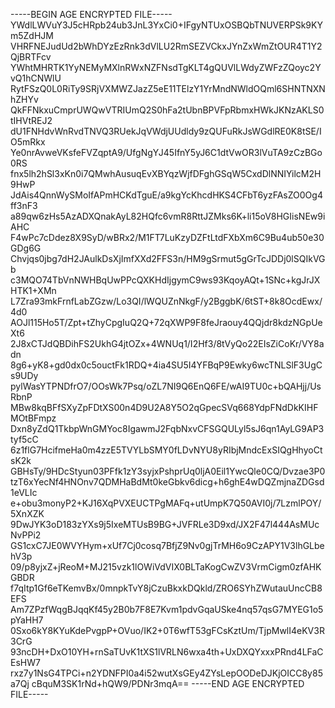 -----BEGIN AGE ENCRYPTED FILE-----
YWdlLWVuY3J5cHRpb24ub3JnL3YxCi0+IFgyNTUxOSBQbTNUVERPSk9KYm5ZdHJM
VHRFNEJudUd2bWhDYzEzRnk3dVlLU2RmSEZVCkxJYnZxWmZtOUR4T1Y2QjBRTFcv
YWhtMHRTK1YyNEMyMXlnRWxNZFNsdTgKLT4gQUVlLWdyZWFzZQoyc2YvQ1hCNWlU
RytFSzQ0L0RiTy9SRjVXMWZJazZ5eE11TElzY1YrMndNWldOQml6SHNTNXNhZHYv
QkFFNkxuCmprUWQwVTRIUmQ2S0hFa2tUbnBPVFpRbmxHWkJKNzAKLS0tIHVtREJ2
dU1FNHdvWnRvdTNVQ3RUekJqVWdjUUdldy9zQUFuRkJsWGdlRE0K8tSE/IO5mRkx
Ye0nrAvweVKsfeFVZqptA9/UfgNgYJ45IfnY5yJ6C1dtVwOR3lVuTA9zCzBGo0RS
fnx5lh2hSl3xKn0i7QMwhAusuqEvXBYqzWjfDFghGSqW5CxdDlNNIYilcM2H9HwP
JdAis4QnnWySMoIfAPmHCKdTguE/a9kgYcKhcdHKS4CFbT6yzFAsZO0Og4ff3nF3
a89qw6zHs5AzADXQnakAyL82HQfc6vmR8RttJZMks6K+li15oV8HGIisNEw9iAHC
F4wPc7cDdez8X9SyD/wBRx2/M1FT7LuKzyDZFtLtdFXbXm6C9Bu4ub50e30GDg6G
Chvjqs0jbg7dH2JAulkDsXjImfXXd2FFS3n/HM9gSrmut5gGrTcJDDj0lSQIkVGb
c3MQO74TbVnNWHBqUwPPcQXKHdIjgymC9ws93KqoyAQt+1SNc+kgJrJXHTK1+XMn
L7Zra93mkFrnfLabZGzw/Lo3QI/lWQUZnNkgF/y2BggbK/6tST+8k8OcdEwx/4d0
AOJl115Ho5T/Zpt+tZhyCpgIuQ2Q+72qXWP9F8feJraouy4QQjdr8kdzNGpUeXt6
2J8xCTJdQBDihFS2UkhG4jtOZx+4WNUq1/I2Hf3/8tVyQo22EIsZiCoKr/VY8adn
8g6+yK8+gd0dx0c5ouctFk1RDQ+4ia4SU5I4YFBqP9Ewky6wcTNLSlF3UgCs9UDy
pylWasYTPNDfrO7/OOsWk7Psq/oZL7NI9Q6EnQ6FE/wAI9TU0c+bQAHjj/UsRbnP
MBw8kqBFfSXyZpFDtXS00n4D9U2A8Y5O2qGpecSVq668YdpFNdDkKIHFMOtBFmpz
Dxn8yZdQ1TkbpWnGMYoc8IgawmJ2FqbNxvCFSGQULyl5sJ6qn1AyLG9AP3tyf5cC
6z1flG7HcifmeHa0m4zzE5TVYLbSMY0fLDvNYU8yRIbjMndcExSIQgHhyoCtsK2k
GBHsTy/9HDcStyun03PFfk1zY3syjxPshprUq0ljA0Eil1YwcQle0CQ/Dvzae3P0
tzT6xYecNf4HNOnv7QDMHaBdMt0keGbkv6dicg+h6ghE4wDQZmjnaZDGsd1eVLIc
e+obu3monyP2+KJ16XqPVXEUCTPgMAFq+utUmpK7Q50AVI0j/7LzmlPOY/5XnXZK
9DwJYK3oD183zYXs9j5IxeMTUsB9BG+JVFRLe3D9xd/JX2F47l444AsMUcNvPPi2
GS1cxC7JE0WVYHym+xUf7Cj0cosq7BfjZ9Nv0gjTrMH6o9CzAPY1V3lhGLbehV3p
09/p8yjxZ+jReoM+MJ215vzk1lOWiVdVIX0BLTaKogCwZV3VrmCigm0zfAHKGBDR
f7qItp1Gf6eTKemvBx/0mnpkTvY8jCzuBkxkDQkld/ZRO6SYhZWutauUncCB8EFS
Am7ZPzfWqgBJqqKf45y2B0b7F8E7Kvm1pdvGqaUSke4nq57qsG7MYEG1o5pYaHH7
0Sxo6kY8KYuKdePvgpP+OVuo/IK2+0T6wfT53gFCsKztUm/TjpMwlI4eKV3R3CrG
93ncDH+DxO10YH+rnSaTUvK1tXS1lVRLN6wxa4th+UxDXQYxxxPRnd4LFaCEsHW7
rxz7y1NsG4TPCi+n2YDNFPI0a4i52wutXsGEy4ZYsLepOODeDJKjOICC8y85a7Qj
cBquM3SK1rNd+hQW9/PDNr3mqA==
-----END AGE ENCRYPTED FILE-----
